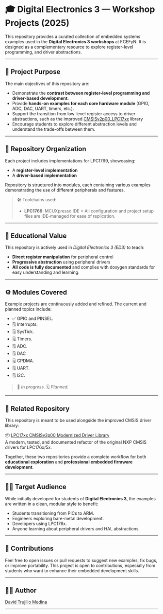 # 🎓 Digital Electronics 3 — Workshop Projects (2025)

This repository provides a curated collection of embedded systems examples used in the **Digital Electronics 3 workshops** at FCEFyN. It is designed as a complementary resource to explore register-level programming, and driver abstractions.

---

## 🎯 Project Purpose

The main objectives of this repository are:

- Demonstrate the **contrast between register-level programming and driver-based development.**
- Provide **hands-on examples for each core hardware module** (GPIO, ADC, DAC, UART, timers, etc.).
- Support the transition from low-level register access to driver abstractions, such as the improved [CMSISv2p00_LPC17xx](https://github.com/David-A-T-M/LPC17xx-CMSIS-Driver-Enhancement) library
- Encourage students to explore different abstraction levels and understand the trade-offs between them.

---

## 🧱 Repository Organization

Each project includes implementations for LPC1769, showcasing:

- A **register-level implementation**
- A **driver-based implementation**

Repository is structured into modules, each containing various examples demonstrating the use of different peripherals and features.

> 🛠️ Toolchains used:
> - **LPC1769**: MCUXpresso IDE
    > All configuration and project setup files are IDE-managed for ease of replication.

---

## 🔬 Educational Value

This repository is actively used in _Digital Electronics 3 (ED3)_ to teach:

- **Direct register manipulation** for peripheral control
- **Progressive abstraction** using peripheral drivers
- **All code is fully documented** and complies with doxygen standards for easy understanding and learning.

---

## ⚙️ Modules Covered

Example projects are continuously added and refined. The current and planned topics include:

- ✅ GPIO and PINSEL.
- 🗓️ Interrupts.
- 🗓️ SysTick.
- 🗓️ Timers.
- 🗓️ ADC.
- 🗓️ DAC
- 🗓️ GPDMA.
- 🗓️ UART.
- 🗓️ I2C.

> 🚧 _In progress._
> 🗓️ _Planned._

---

## 🔗 Related Repository

This repository is meant to be used alongside the improved CMSIS driver library:

📦 [LPC17xx CMSISv2p00 Modernized Driver Library](https://github.com/David-A-T-M/LPC17xx-CMSIS-Driver-Enhancement)  
A modern, tested, and documented refactor of the original NXP CMSIS drivers for LPC176x/5x.

Together, these two repositories provide a complete workflow for both **educational exploration** and **professional embedded firmware development**.

---

## 👨‍🏫 Target Audience

While initially developed for students of **Digital Electronics 3**, the examples are written in a clean, modular style to benefit:

- Students transitioning from PICs to ARM.
- Engineers exploring bare-metal development.
- Developers using LPC176x.
- Anyone learning about peripheral drivers and HAL abstractions.

---

## 🤝 Contributions

Feel free to open issues or pull requests to suggest new examples, fix bugs, or improve portability. This project is open to contributions, especially from students who want to enhance their embedded development skills.

---

## 👨‍💻 Author

[David Trujillo Medina](https://github.com/David-A-T-M)

---

